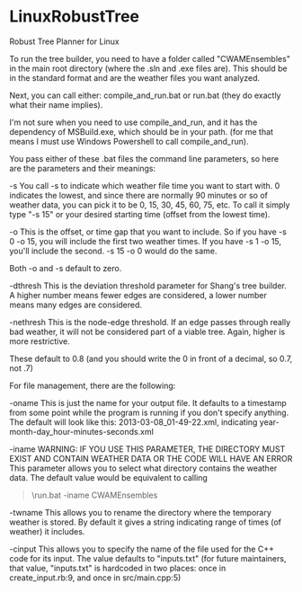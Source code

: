 LinuxRobustTree
===============

Robust Tree Planner for Linux

To run the tree builder, you need to have a folder called "CWAMEnsembles" in the main root directory (where the .sln and .exe files are).
This should be in the standard format and are the weather files you want analyzed.

Next, you can call either:
compile_and_run.bat or run.bat (they do exactly what their name implies).

I'm not sure when you need to use compile_and_run, and it has the dependency of MSBuild.exe, which should be in your path. (for me that means I must use Windows Powershell to call compile_and_run).

You pass either of these .bat files the command line parameters, so here are the parameters and their meanings:

-s
You call -s to indicate which weather file time you want to start with.  0 indicates the lowest, and since there are normally 90 minutes or so of weather data, you can pick it to be 0, 15, 30, 45, 60, 75, etc.
To call it simply type "-s 15" or your desired starting time (offset from the lowest time).

-o
This is the offset, or time gap that you want to include.
So if you have -s 0 -o 15, you will include the first two weather times.
If you have -s 1 -o 15, you'll include the second.
-s 15 -o 0 would do the same.

Both -o and -s default to zero.

-dthresh
This is the deviation threshold parameter for Shang's tree builder. A higher number means fewer edges are considered, a lower number means many edges are considered.

-nethresh
This is the node-edge threshold. If an edge passes through really bad weather, it will not be considered part of a viable tree.
Again, higher is more restrictive.

These default to 0.8 (and you should write the 0 in front of a decimal, so 0.7, not .7)

For file management, there are the following:

-oname
This is just the name for your output file. It defaults to a timestamp from some point while the program is running if you don't specify anything.
The default will look like this:
2013-03-08_01-49-22.xml, indicating year-month-day_hour-minutes-seconds.xml

-iname
WARNING: IF YOU USE THIS PARAMETER, THE DIRECTORY MUST EXIST AND CONTAIN WEATHER DATA OR THE CODE WILL HAVE AN ERROR
This parameter allows you to select what directory contains the weather data.
The default value would be equivalent to calling
> \run.bat -iname CWAMEnsembles

-twname
This allows you to rename the directory where the temporary weather is stored. By default it gives a string indicating range of times (of weather) it includes.

-cinput
This allows you to specify the name of the file used for the C++ code for its input. The value defaults to "inputs.txt"
(for future maintainers, that value, "inputs.txt" is hardcoded in two places: once in create_input.rb:9, and once in src/main.cpp:5)
